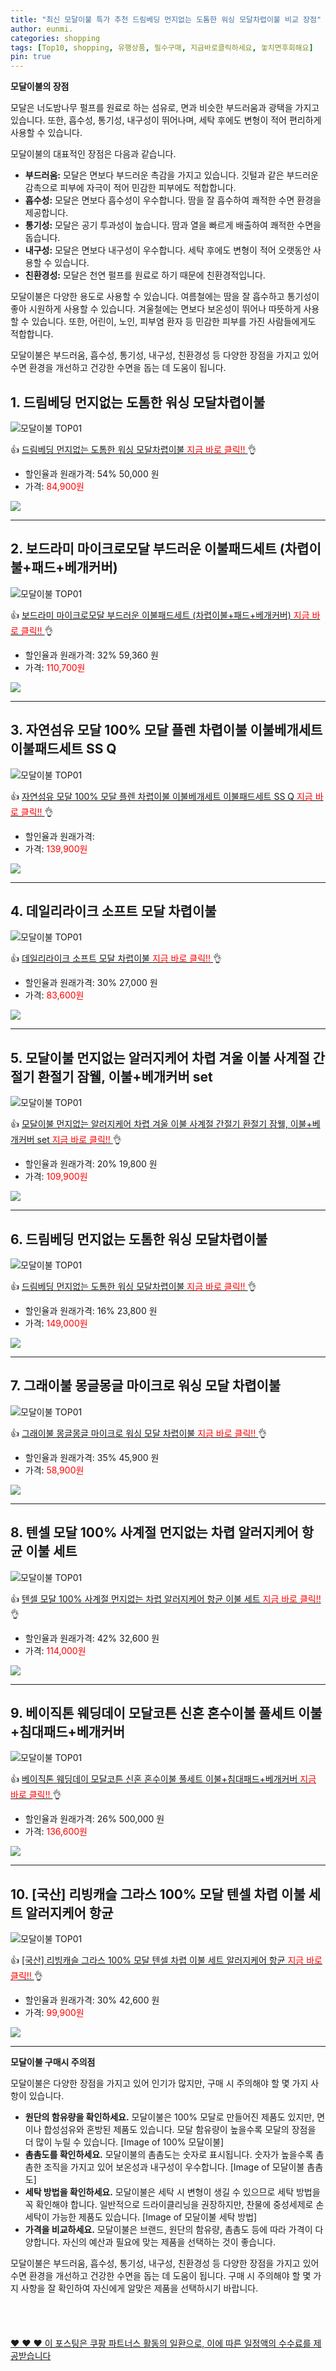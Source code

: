 ```yaml
---
title: "최신 모달이불 특가 추천 드림베딩 먼지없는 도톰한 워싱 모달차렵이불 비교 장점"
author: eunmi.
categories: shopping
tags: [Top10, shopping, 유행상품, 필수구매, 지금바로클릭하세요, 놓치면후회해요]
pin: true
---
```

**모달이불의 장점**

모달은 너도밤나무 펄프를 원료로 하는 섬유로, 면과 비슷한 부드러움과 광택을 가지고 있습니다. 또한, 흡수성, 통기성, 내구성이 뛰어나며, 세탁 후에도 변형이 적어 편리하게 사용할 수 있습니다.

모달이불의 대표적인 장점은 다음과 같습니다.

* **부드러움:** 모달은 면보다 부드러운 촉감을 가지고 있습니다. 깃털과 같은 부드러운 감촉으로 피부에 자극이 적어 민감한 피부에도 적합합니다.
* **흡수성:** 모달은 면보다 흡수성이 우수합니다. 땀을 잘 흡수하여 쾌적한 수면 환경을 제공합니다.
* **통기성:** 모달은 공기 투과성이 높습니다. 땀과 열을 빠르게 배출하여 쾌적한 수면을 돕습니다.
* **내구성:** 모달은 면보다 내구성이 우수합니다. 세탁 후에도 변형이 적어 오랫동안 사용할 수 있습니다.
* **친환경성:** 모달은 천연 펄프를 원료로 하기 때문에 친환경적입니다.

모달이불은 다양한 용도로 사용할 수 있습니다. 여름철에는 땀을 잘 흡수하고 통기성이 좋아 시원하게 사용할 수 있습니다. 겨울철에는 면보다 보온성이 뛰어나 따뜻하게 사용할 수 있습니다. 또한, 어린이, 노인, 피부염 환자 등 민감한 피부를 가진 사람들에게도 적합합니다.

모달이불은 부드러움, 흡수성, 통기성, 내구성, 친환경성 등 다양한 장점을 가지고 있어 수면 환경을 개선하고 건강한 수면을 돕는 데 도움이 됩니다.

   

## 1. 드림베딩 먼지없는 도톰한 워싱 모달차렵이불

![모달이불 TOP01](https://thumbnail10.coupangcdn.com/thumbnails/remote/230x230ex/image/vendor_inventory/5c92/65acadafd079c23232ad9ddc5e1902a99a5ca8af2ef797f2f4e97fcbb914.jpg)


👍 [드림베딩 먼지없는 도톰한 워싱 모달차렵이불 <font color=red> 지금 바로 클릭!! </font> ](https://link.coupang.com/re/AFFSDP?lptag=AF3617701&subid=GithubCoopas&pageKey=6851878156&traceid=V0-153&itemId=16325746977&vendorItemId=87533949558) 👌 


- 할인율과 원래가격: 54%  50,000   원
- 가격: <span style='color:red'>84,900원</span>

[![](/discount_price.png)](https://link.coupang.com/re/AFFSDP?lptag=AF3617701&subid=GithubCoopas&pageKey=6851878156&traceid=V0-153&itemId=16325746977&vendorItemId=87533949558)

---


   

## 2. 보드라미 마이크로모달 부드러운 이불패드세트 (차렵이불+패드+베개커버)

![모달이불 TOP01](https://thumbnail6.coupangcdn.com/thumbnails/remote/230x230ex/image/vendor_inventory/0944/9bab73ef60f04390d2494b2a9fd8b01f69376c3f421b5eff19c1492afdc3.jpg)


👍 [보드라미 마이크로모달 부드러운 이불패드세트 (차렵이불+패드+베개커버) <font color=red> 지금 바로 클릭!! </font> ](https://link.coupang.com/re/AFFSDP?lptag=AF3617701&subid=GithubCoopas&pageKey=1941781832&traceid=V0-153&itemId=3296542219&vendorItemId=71283482774) 👌 


- 할인율과 원래가격: 32%  59,360   원
- 가격: <span style='color:red'>110,700원</span>

[![](/discount_price.png)](https://link.coupang.com/re/AFFSDP?lptag=AF3617701&subid=GithubCoopas&pageKey=1941781832&traceid=V0-153&itemId=3296542219&vendorItemId=71283482774)

---


   

## 3. 자연섬유 모달 100% 모달 플렌 차렵이불 이불베개세트 이불패드세트 SS Q

![모달이불 TOP01](https://thumbnail7.coupangcdn.com/thumbnails/remote/230x230ex/image/vendor_inventory/9496/cd4f6663fa05f7e39b4a50d0fa6665e225593223d898d61c05110bf02983.jpg)


👍 [자연섬유 모달 100% 모달 플렌 차렵이불 이불베개세트 이불패드세트 SS Q <font color=red> 지금 바로 클릭!! </font> ](https://link.coupang.com/re/AFFSDP?lptag=AF3617701&subid=GithubCoopas&pageKey=7565062424&traceid=V0-153&itemId=19939399146&vendorItemId=87038755436) 👌 


- 할인율과 원래가격: 
- 가격: <span style='color:red'>139,900원</span>

[![](/discount_price.png)](https://link.coupang.com/re/AFFSDP?lptag=AF3617701&subid=GithubCoopas&pageKey=7565062424&traceid=V0-153&itemId=19939399146&vendorItemId=87038755436)

---


   

## 4. 데일리라이크 소프트 모달 차렵이불

![모달이불 TOP01](https://thumbnail9.coupangcdn.com/thumbnails/remote/230x230ex/image/retail/images/2020/10/16/16/5/7fc9ebf5-ba54-4b35-a025-1781f9659dc4.jpg)


👍 [데일리라이크 소프트 모달 차렵이불 <font color=red> 지금 바로 클릭!! </font> ](https://link.coupang.com/re/AFFSDP?lptag=AF3617701&subid=GithubCoopas&pageKey=2305403817&traceid=V0-153&itemId=3973617654&vendorItemId=71957960857) 👌 


- 할인율과 원래가격: 30%  27,000   원
- 가격: <span style='color:red'>83,600원</span>

[![](/discount_price.png)](https://link.coupang.com/re/AFFSDP?lptag=AF3617701&subid=GithubCoopas&pageKey=2305403817&traceid=V0-153&itemId=3973617654&vendorItemId=71957960857)

---


   

## 5. 모달이불 먼지없는 알러지케어 차렵 겨울 이불 사계절 간절기 환절기 잠웰, 이불+베개커버 set

![모달이불 TOP01](https://thumbnail8.coupangcdn.com/thumbnails/remote/230x230ex/image/vendor_inventory/e9b1/049673eb351c22faf572324b535731057496e9043690d6d3b94be10151a5.jpg)


👍 [모달이불 먼지없는 알러지케어 차렵 겨울 이불 사계절 간절기 환절기 잠웰, 이불+베개커버 set <font color=red> 지금 바로 클릭!! </font> ](https://link.coupang.com/re/AFFSDP?lptag=AF3617701&subid=GithubCoopas&pageKey=6810409246&traceid=V0-153&itemId=16108503499&vendorItemId=83454203792) 👌 


- 할인율과 원래가격: 20%  19,800   원
- 가격: <span style='color:red'>109,900원</span>

[![](/discount_price.png)](https://link.coupang.com/re/AFFSDP?lptag=AF3617701&subid=GithubCoopas&pageKey=6810409246&traceid=V0-153&itemId=16108503499&vendorItemId=83454203792)

---


   

## 6. 드림베딩 먼지없는 도톰한 워싱 모달차렵이불

![모달이불 TOP01](https://thumbnail7.coupangcdn.com/thumbnails/remote/230x230ex/image/vendor_inventory/041a/644688028cdb5794ed3f52841a5c99d46f520304d82511bb3ef6420e5663.jpg)


👍 [드림베딩 먼지없는 도톰한 워싱 모달차렵이불 <font color=red> 지금 바로 클릭!! </font> ](https://link.coupang.com/re/AFFSDP?lptag=AF3617701&subid=GithubCoopas&pageKey=6851878156&traceid=V0-153&itemId=16325746989&vendorItemId=83517762876) 👌 


- 할인율과 원래가격: 16%  23,800   원
- 가격: <span style='color:red'>149,000원</span>

[![](/discount_price.png)](https://link.coupang.com/re/AFFSDP?lptag=AF3617701&subid=GithubCoopas&pageKey=6851878156&traceid=V0-153&itemId=16325746989&vendorItemId=83517762876)

---


   

## 7. 그래이불 몽글몽글 마이크로 워싱 모달 차렵이불

![모달이불 TOP01](https://thumbnail10.coupangcdn.com/thumbnails/remote/230x230ex/image/rs_quotation_api/cyru3jxr/32c9530166d34f6ea63859499ae0a215.jpg)


👍 [그래이불 몽글몽글 마이크로 워싱 모달 차렵이불 <font color=red> 지금 바로 클릭!! </font> ](https://link.coupang.com/re/AFFSDP?lptag=AF3617701&subid=GithubCoopas&pageKey=7594831181&traceid=V0-153&itemId=20077273954&vendorItemId=87172936783) 👌 


- 할인율과 원래가격: 35%  45,900   원
- 가격: <span style='color:red'>58,900원</span>

[![](/discount_price.png)](https://link.coupang.com/re/AFFSDP?lptag=AF3617701&subid=GithubCoopas&pageKey=7594831181&traceid=V0-153&itemId=20077273954&vendorItemId=87172936783)

---


   

## 8. 텐셀 모달 100% 사계절 먼지없는 차렵 알러지케어 항균 이불 세트

![모달이불 TOP01](https://thumbnail10.coupangcdn.com/thumbnails/remote/230x230ex/image/vendor_inventory/9c63/663dd964759dcd3bcde2fbd94206feeb51e2a95e0f2ff3bd7632ea75a9d2.jpg)


👍 [텐셀 모달 100% 사계절 먼지없는 차렵 알러지케어 항균 이불 세트 <font color=red> 지금 바로 클릭!! </font> ](https://link.coupang.com/re/AFFSDP?lptag=AF3617701&subid=GithubCoopas&pageKey=6869609828&traceid=V0-153&itemId=16429178662&vendorItemId=83619988218) 👌 


- 할인율과 원래가격: 42%  32,600   원
- 가격: <span style='color:red'>114,000원</span>

[![](/discount_price.png)](https://link.coupang.com/re/AFFSDP?lptag=AF3617701&subid=GithubCoopas&pageKey=6869609828&traceid=V0-153&itemId=16429178662&vendorItemId=83619988218)

---


   

## 9. 베이직톤 웨딩데이 모달코튼 신혼 혼수이불 풀세트 이불+침대패드+베개커버

![모달이불 TOP01](https://thumbnail8.coupangcdn.com/thumbnails/remote/230x230ex/image/vendor_inventory/d56f/a5fc2f09f1b7434e54a880cd696f71517fdac33d869e011c08d6e03a2321.jpg)


👍 [베이직톤 웨딩데이 모달코튼 신혼 혼수이불 풀세트 이불+침대패드+베개커버 <font color=red> 지금 바로 클릭!! </font> ](https://link.coupang.com/re/AFFSDP?lptag=AF3617701&subid=GithubCoopas&pageKey=6245498031&traceid=V0-153&itemId=12631586894&vendorItemId=84212406333) 👌 


- 할인율과 원래가격: 26%  500,000   원
- 가격: <span style='color:red'>136,600원</span>

[![](/discount_price.png)](https://link.coupang.com/re/AFFSDP?lptag=AF3617701&subid=GithubCoopas&pageKey=6245498031&traceid=V0-153&itemId=12631586894&vendorItemId=84212406333)

---


   

## 10. [국산] 리빙캐슬 그라스 100% 모달 텐셀 차렵 이불 세트 알러지케어 항균

![모달이불 TOP01](https://thumbnail9.coupangcdn.com/thumbnails/remote/230x230ex/image/vendor_inventory/5155/eec66dbf6a272f6b19dff6342ff7248280587383d506c4be4cb31309ca87.jpg)


👍 [[국산] 리빙캐슬 그라스 100% 모달 텐셀 차렵 이불 세트 알러지케어 항균 <font color=red> 지금 바로 클릭!! </font> ](https://link.coupang.com/re/AFFSDP?lptag=AF3617701&subid=GithubCoopas&pageKey=7445186383&traceid=V0-153&itemId=19369471847&vendorItemId=85415521168) 👌 


- 할인율과 원래가격: 30%  42,600   원
- 가격: <span style='color:red'>99,900원</span>

[![](/discount_price.png)](https://link.coupang.com/re/AFFSDP?lptag=AF3617701&subid=GithubCoopas&pageKey=7445186383&traceid=V0-153&itemId=19369471847&vendorItemId=85415521168)

---
**모달이불 구매시 주의점**

모달이불은 다양한 장점을 가지고 있어 인기가 많지만, 구매 시 주의해야 할 몇 가지 사항이 있습니다.

* **원단의 함유량을 확인하세요.** 모달이불은 100% 모달로 만들어진 제품도 있지만, 면이나 합성섬유와 혼방된 제품도 있습니다. 모달 함유량이 높을수록 모달의 장점을 더 많이 누릴 수 있습니다.
[Image of 100% 모달이불]
* **촘촘도를 확인하세요.** 모달이불의 촘촘도는 숫자로 표시됩니다. 숫자가 높을수록 촘촘한 조직을 가지고 있어 보온성과 내구성이 우수합니다.
[Image of 모달이불 촘촘도]
* **세탁 방법을 확인하세요.** 모달이불은 세탁 시 변형이 생길 수 있으므로 세탁 방법을 꼭 확인해야 합니다. 일반적으로 드라이클리닝을 권장하지만, 찬물에 중성세제로 손세탁이 가능한 제품도 있습니다.
[Image of 모달이불 세탁 방법]
* **가격을 비교하세요.** 모달이불은 브랜드, 원단의 함유량, 촘촘도 등에 따라 가격이 다양합니다. 자신의 예산과 필요에 맞는 제품을 선택하는 것이 좋습니다.

모달이불은 부드러움, 흡수성, 통기성, 내구성, 친환경성 등 다양한 장점을 가지고 있어 수면 환경을 개선하고 건강한 수면을 돕는 데 도움이 됩니다. 구매 시 주의해야 할 몇 가지 사항을 잘 확인하여 자신에게 알맞은 제품을 선택하시기 바랍니다.<br><br><br><br><br> [ ❤ ❤ ❤ 이 포스팅은 쿠팡 파트너스 활동의 일환으로, 이에 따른 일정액의 수수료를 제공받습니다](https://link.coupang.com/a/bcEFyh)